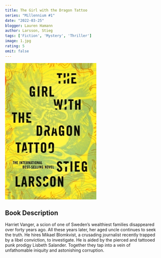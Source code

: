 ```yaml
---
title: The Girl with the Dragon Tattoo
series: "Millennium #1"
date: "2022-03-25"
blogger: Lauren Hamann
author: Larsson, Stieg
tags: ['Fiction', 'Mystery', 'Thriller']
image: 1.jpg
rating: 5
omit: false
---
```


![Book Cover](1.jpg)


## Book Description

Harriet Vanger, a scion of one of Sweden’s wealthiest families disappeared over forty years ago. All these years later, her aged uncle continues to seek the truth. He hires Mikael Blomkvist, a crusading journalist recently trapped by a libel conviction, to investigate. He is aided by the pierced and tattooed punk prodigy Lisbeth Salander. Together they tap into a vein of unfathomable iniquity and astonishing corruption.
